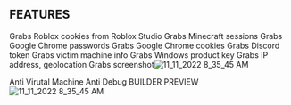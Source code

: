 FEATURES
------------
Grabs Roblox cookies from Roblox Studio
Grabs Minecraft sessions
Grabs Google Chrome passwords
Grabs Google Chrome cookies
Grabs Discord token
Grabs victim machine info
Grabs Windows product key
Grabs IP address, geolocation
Grabs screenshot![  11_11_2022 8_35_45 AM](https://user-images.githubusercontent.com/114434075/201362160-0d5ee4a0-3ee6-459d-b3b6-5d92af7b37aa.png)

Anti Virutal Machine
Anti Debug
BUILDER PREVIEW
![  11_11_2022 8_35_45 AM](https://user-images.githubusercontent.com/114434075/201362268-83ed4988-7edf-4c2e-96a4-2e6ea79b02a2.png)
